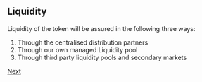 ## Liquidity

Liquidity of the token will be assured in the following three ways:

1. Through the centralised distribution partners
2. Through our own managed Liquidity pool
3. Through third party liquidity pools and secondary markets

[Next](./reActions.md)
